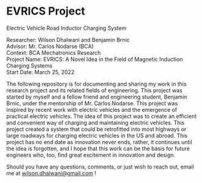 # EVRICS Project
Electric Vehicle Road Inductor Charging System

Researcher: Wilson Dhalwani and Benjamin Brnic <br />
Advisor: Mr. Carlos Nodarse (BCA) <br />
Context: BCA Mechatronics Research <br />
Project Name: EVRICS: A Novel Idea in the Field of Magnetic Induction Charging Systems <br />
Start Date: March 25, 2022 <br />

The following repository is for documenting and sharing my work in this research project and its related fields of engineering. This project was started by myself and a fellow friend and engineering student, Benjamin Brnic, under the mentorship of Mr. Carlos Nodarse. This project was inspired by recent work with electric vehicles and the emergence of practical electric vehicles. The idea of this project was to create an efficient and convenient way of charging and maintaining electric vehicles. This project created a system that could be retrofitted into most highways or large roadways for charging electric vehicles in the US and abroad. This project has no end date as innovation never ends, rather, it continues until the idea is forgotten, and I hope that this work can be the basis for future engineers who, too, find great excitement in innovation and design. <br />

Should you have any questions, comments, or just wish to reach out, email me at wilson.dhalwani@gmail.com !
